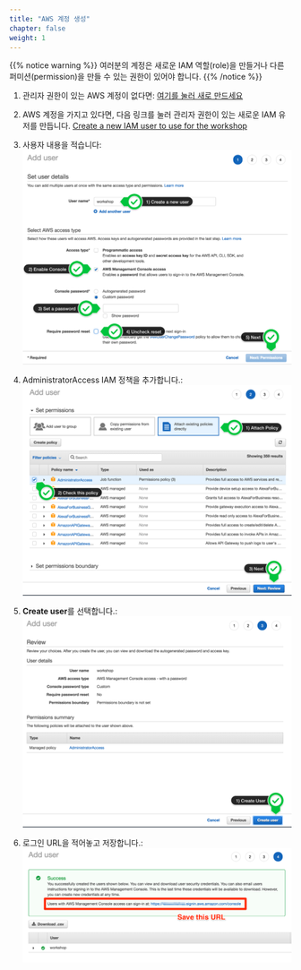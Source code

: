 ```yaml
---
title: "AWS 계정 생성"
chapter: false
weight: 1
---
```


{{% notice warning %}}
여러분의 계정은 새로운 IAM 역할(role)을 만들거나 다른 퍼미션(permission)을 만들 수 있는 권한이 있어야 합니다.
{{% /notice %}}

1. 관리자 권한이 있는 AWS 계정이 없다면: [여기를 눌러 새로 만드세요](https://aws.amazon.com/getting-started/)
1. AWS 계정을 가지고 있다면, 다음 링크를 눌러 관리자 권한이 있는 새로운 IAM 유저를 만듭니다.
[Create a new IAM user to use for the workshop](https://console.aws.amazon.com/iam/home?#/users$new)

1. 사용자 내용을 적습니다:
![Create User](/images/iam-1-create-user.png)

1. AdministratorAccess IAM 정책을 추가합니다.:
![Attach Policy](/images/iam-2-attach-policy.png)

1. **Create user**를 선택합니다.:
![Confirm User](/images/iam-3-create-user.png)

1. 로그인 URL을 적어놓고 저장합니다.:
![Login URL](/images/iam-4-save-url.png)
